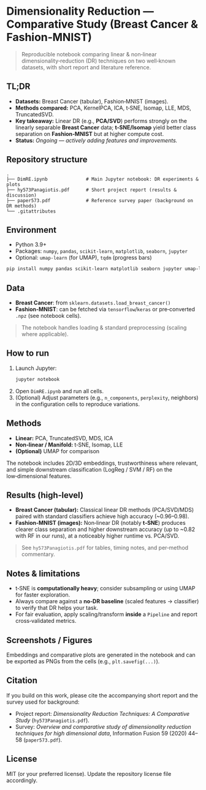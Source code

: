 # Dimensionality Reduction — Comparative Study (Breast Cancer & Fashion‑MNIST)

> Reproducible notebook comparing linear & non‑linear dimensionality‑reduction (DR) techniques on two well‑known datasets, with short report and literature reference.

## TL;DR
- **Datasets:** Breast Cancer (tabular), Fashion‑MNIST (images).
- **Methods compared:** PCA, KernelPCA, ICA, t‑SNE, Isomap, LLE, MDS, TruncatedSVD.
- **Key takeaway:** Linear DR (e.g., **PCA/SVD**) performs strongly on the linearly separable **Breast Cancer** data; **t‑SNE/Isomap** yield better class separation on **Fashion‑MNIST** but at higher compute cost.
- **Status:** _Ongoing — actively adding features and improvements._

## Repository structure
```
.
├── DimRE.ipynb              # Main Jupyter notebook: DR experiments & plots
├── hy573Panagiotis.pdf      # Short project report (results & discussion)
├── paper573.pdf             # Reference survey paper (background on DR methods)
└── .gitattributes
```

## Environment
- Python 3.9+
- Packages: `numpy`, `pandas`, `scikit-learn`, `matplotlib`, `seaborn`, `jupyter`
- Optional: `umap-learn` (for UMAP), `tqdm` (progress bars)

```bash
pip install numpy pandas scikit-learn matplotlib seaborn jupyter umap-learn tqdm
```

## Data
- **Breast Cancer**: from `sklearn.datasets.load_breast_cancer()`
- **Fashion‑MNIST**: can be fetched via `tensorflow`/`keras` or pre‑converted `.npz` (see notebook cells).

> The notebook handles loading & standard preprocessing (scaling where applicable).

## How to run
1. Launch Jupyter:
   ```bash
   jupyter notebook
   ```
2. Open `DimRE.ipynb` and run all cells.
3. (Optional) Adjust parameters (e.g., `n_components`, `perplexity`, neighbors) in the configuration cells to reproduce variations.

## Methods
- **Linear:** PCA, TruncatedSVD, MDS, ICA
- **Non‑linear / Manifold:** t‑SNE, Isomap, LLE
- **(Optional)** UMAP for comparison

The notebook includes 2D/3D embeddings, trustworthiness where relevant, and simple downstream classification (LogReg / SVM / RF) on the low‑dimensional features.

## Results (high‑level)
- **Breast Cancer (tabular):** Classical linear DR methods (PCA/SVD/MDS) paired with standard classifiers achieve high accuracy (~0.96–0.98).  
- **Fashion‑MNIST (images):** Non‑linear DR (notably **t‑SNE**) produces clearer class separation and higher downstream accuracy (up to ~0.82 with RF in our runs), at a noticeably higher runtime vs. PCA/SVD.

> See `hy573Panagiotis.pdf` for tables, timing notes, and per‑method commentary.

## Notes & limitations
- t‑SNE is **computationally heavy**; consider subsampling or using UMAP for faster exploration.
- Always compare against a **no‑DR baseline** (scaled features → classifier) to verify that DR helps your task.
- For fair evaluation, apply scaling/transform **inside** a `Pipeline` and report cross‑validated metrics.

## Screenshots / Figures
Embeddings and comparative plots are generated in the notebook and can be exported as PNGs from the cells (e.g., `plt.savefig(...)`).

## Citation
If you build on this work, please cite the accompanying short report and the survey used for background:

- Project report: *Dimensionality Reduction Techniques: A Comparative Study* (`hy573Panagiotis.pdf`).  
- Survey: *Overview and comparative study of dimensionality reduction techniques for high dimensional data*, Information Fusion 59 (2020) 44–58 (`paper573.pdf`).

## License
MIT (or your preferred license). Update the repository license file accordingly.
